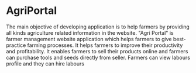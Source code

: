 # AgriPortal

The main objective of developing application is to help farmers by providing all kinds agriculture related information in the website. "Agri Portal" is farmer management website application which helps farmers to give best-practice farming processes. It helps farmers to improve their productivity and profitability. It enables farmers to sell their products online and farmers can purchase tools and seeds directly from seller. Farmers can view labours profile and they can hire labours
